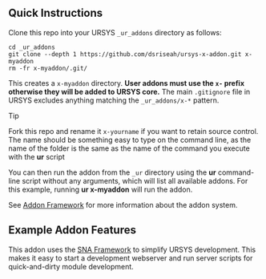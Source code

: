 ## Quick Instructions

Clone this repo into your URSYS `_ur_addons` directory as follows:
```
cd _ur_addons
git clone --depth 1 https://github.com/dsriseah/ursys-x-addon.git x-myaddon
rm -fr x-myaddon/.git/
```
This creates a `x-myaddon` directory. **User addons must use the `x-` prefix otherwise they will be added to URSYS core.** The main `.gitignore` file in URSYS excludes anything matching the `_ur_addons/x-*` pattern.

> [!TIP]
> Fork this repo and rename it `x-yourname` if you want to retain source control. The name should be something easy to type on the command line, as the name of the folder is the same as the name of the command you execute with the **ur** script

You can then run the addon from the `_ur` directory using the **ur** command-line script without any arguments, which will list all available
addons. For this example, running **ur x-myaddon** will run the addon.

See [Addon Framework](https://github.com/dsriseah/ursys/wiki/URSYS-Addons-Framework) for more information about the addon system.

## Example Addon Features

This addon uses the [SNA Framework](https://github.com/dsriseah/ursys/wiki/Overview-of-SNA) to simplify URSYS development. This makes it easy to start a development webserver and run server scripts for quick-and-dirty module development.




